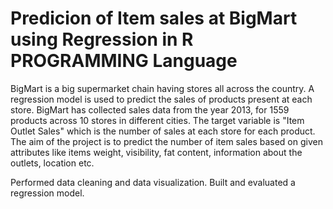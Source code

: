 # Predicion of Item sales at BigMart using Regression in R PROGRAMMING Language

BigMart is a big supermarket chain having stores all across the country. A regression model is used to predict the sales of products present at each store. 
BigMart has collected sales data from the year 2013, for 1559 products across 10 stores in different cities. The target variable is "Item Outlet Sales" which is the number of sales at each store for each product. The aim of the project is to predict the number of item sales based on given attributes like items weight, visibility, fat content, information about the outlets, location etc. 

Performed data cleaning and data visualization. 
Built and evaluated a regression model. 
